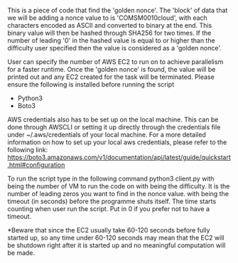 This is a piece of code that find the 'golden nonce'. The 'block' of data that we will be adding a nonce value to is 'COMSM0010cloud', with each characters encoded as ASCII and converted to binary at the end. This binary value will then be hashed through SHA256 for two times. If the number of leading '0' in the hashed value is equal to or higher than the difficulty user specified then the value is considered as a 'golden nonce'.

User can specify the number of AWS EC2 to run on to achieve parallelism for a faster runtime. Once the 'golden nonce' is found, the value will be printed out and any EC2 created for the task will be terminated. 
Please ensure the following is installed before running the script
- Python3
- Boto3

AWS credentials also has to be set up on the local machine. This can be done through AWSCLI or setting it up directly through the credentials file under ~/.aws/credentials of your local machine.
For a more detailed information on how to set up your local aws credentials, please refer to the following link:
https://boto3.amazonaws.com/v1/documentation/api/latest/guide/quickstart.html#configuration 

To run the script type in the following command
python3 client.py <N> <D> <T>
with <N> being the number of VM to run the code on
with <D> being the difficulty. It is the number of leading zeros you want to find in the nonce value.
with <T> being the timeout (in seconds) before the programme shuts itself. The time starts counting when user run the script. Put in 0 if you prefer not to have a timeout.

*Beware that since the EC2 usually take 60-120 seconds before fully started up, so any time under 60-120 seconds may mean that the EC2 will be shutdown right after it is started up and no meaningful computation will be made.



